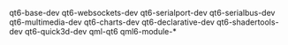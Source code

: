 qt6-base-dev qt6-websockets-dev qt6-serialport-dev qt6-serialbus-dev qt6-multimedia-dev qt6-charts-dev qt6-declarative-dev qt6-shadertools-dev qt6-quick3d-dev qml-qt6 qml6-module-*
